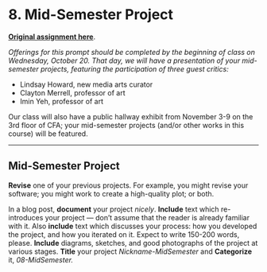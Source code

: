 # 8. Mid-Semester Project

[**Original assignment here**](https://courses.ideate.cmu.edu/60-428/f2021/index.html%3Fp=1586.html). 

*Offerings for this prompt should be completed by the beginning of class on Wednesday, October 20. That day, we will have a presentation of your mid-semester projects, featuring the participation of three guest critics:*

* Lindsay Howard, new media arts curator
* Clayton Merrell, professor of art
* Imin Yeh, professor of art

Our class will also have a public hallway exhibit from November 3-9 on the 3rd floor of CFA; your mid-semester projects (and/or other works in this course) will be featured.

---

## Mid-Semester Project

**Revise** one of your previous projects. For example, you might revise your software; you might work to create a high-quality plot; or both.

In a blog post, **document** your project *nicely*. **Include** text which re-introduces your project — don’t assume that the reader is already familiar with it. Also **include** text which discusses your process: how you developed the project, and how you iterated on it. Expect to write 150-200 words, please. **Include** diagrams, sketches, and good photographs of the project at various stages. **Title** your project *Nickname-MidSemester* and **Categorize** it, *08-MidSemester.*

 

 
